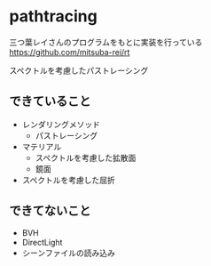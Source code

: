 # pathtracing

三つ葉レイさんのプログラムをもとに実装を行っている
https://github.com/mitsuba-rei/rt

スペクトルを考慮したパストレーシング

## できていること

 - レンダリングメソッド
   - パストレーシング
 - マテリアル
   - スペクトルを考慮した拡散面 
   - 鏡面
 - スペクトルを考慮した屈折
 
## できてないこと
 - BVH
 - DirectLight
 - シーンファイルの読み込み

